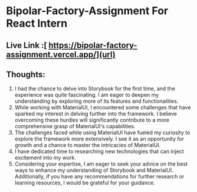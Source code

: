# Bipolar-Factory-Assignment For React Intern

## Live Link :[ https://bipolar-factory-assignment.vercel.app/](url)

## Thoughts:
1. I had the chance to delve into Storybook for the first time, and the experience was quite fascinating. I am eager to deepen my understanding by exploring more of its features and functionalities.
2. While working with MaterialUI, I encountered some challenges that have sparked my interest in delving further into the framework. I believe overcoming these hurdles will significantly contribute to a more comprehensive grasp of MaterialUI's capabilities.
3. The challenges faced while using MaterialUI have fueled my curiosity to explore the framework more extensively. I see it as an opportunity for growth and a chance to master the intricacies of MaterialUI.
4.  I have dedicated time to researching new technologies that can inject excitement into my work.
5.  Considering your expertise, I am eager to seek your advice on the best ways to enhance my understanding of Storybook and MaterialUI. Additionally, if you have any recommendations for further research or learning resources, I would be grateful for your guidance.

